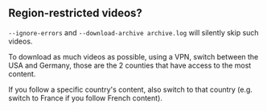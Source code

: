 ## Region-restricted videos?

`--ignore-errors` and `--download-archive archive.log` will silently skip such videos.

To download as much videos as possible, using a VPN, switch between the USA and Germany, those are the 2 counties that have access to the most content.

If you follow a specific country's content, also switch to that country (e.g. switch to France if you follow French content). 
